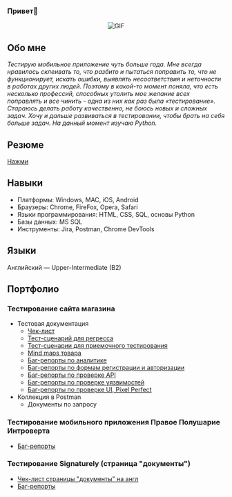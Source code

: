 ### Привет👋

<div align="center">

![GIF](https://media.giphy.com/media/JIX9t2j0ZTN9S/giphy.gif)
  
</div>

## Обо мне

_Тестирую мобильное  приложение чуть больше  года. Мне всегда нравилось склеивать то, что разбито и пытаться поправить то, что не функционирует, искать ошибки, выявлять несоответствия и неточности в работах других людей. Поэтому в какой-то момент поняла, что есть несколько профессий, способных утолить мое желание всех поправлять и все чинить - одна из них как раз была «тестирование».
Стараюсь делать работу качественно, не боюсь новых и сложных задач. Хочу и дальше развиваться в тестировании, чтобы брать на себя больше задач. На данный момент изучаю Python._

## Резюме

[Нажми](https://docs.google.com/document/d/1LfbeIX0e0lnopzAtHSAX2DSMvmxBFlF1cAmdLZViK9s/edit)

## Навыки

- Платформы: Windows, MAC, iOS, Android
- Браузеры: Chrome, FireFox, Opera, Safari
- Языки программирования: HTML, CSS, SQL, основы Python
- Базы данных: MS SQL
- Инструменты: Jira, Postman, Chrome DevTools

## Языки
Английский — Upper-Intermediate (B2)


## Портфолио 
### Тестирование сайта магазина
- Тестовая документация
  -  [Чек-лист](https://docs.google.com/spreadsheets/d/1SY9fovp8xQfA2cLy_9Mnt6_DDtQ-_otOiOb3IX5fmw8/edit#gid=0)
  -  [Тест-сценарий для регресса](https://docs.google.com/spreadsheets/d/1Jgho-FfU52C0uGfb4Sh0ewInQGwQCWn0GeEKbdViq9o/edit#gid=0)
  -  [Тест-сценарии для приемочного тестирования](https://docs.google.com/spreadsheets/d/1kfIBDXRgB1oUkYasMJEhnEKmyg6tUwOztmhboYTkz-g/edit#gid=0)
  -  [Mind maps товара](https://app.diagrams.net/#G13REq9kNrcnYoyoRq-KJpSr3PZ9R9Ilsm)
  -  [Баг-репорты по аналитике](https://docs.google.com/spreadsheets/d/11ftvDdf6o1dZ3G43B4R-jrce1iGhrOfxgm2gPsv3M84/edit#gid=0)
  -  [Баг-репорты по формам регистрации и авторизации](https://docs.google.com/spreadsheets/d/1eaPBSUFFUn7GtRsvxTPbKjRP5KN0prZn5LzB35cCIV0/edit#gid=0)
  - [Баг-репорты по проверке API](https://docs.google.com/spreadsheets/d/1hRfvnSK8cZUPnPywJvQugNdF8o0uTTkblnIIqxmkyhc/edit#gid=0)
  - [Баг-репорты по проверке уязвимостей](https://docs.google.com/spreadsheets/d/1p1XDz1LVkvp-vDchPk8oVcn7p6aQD-U-rbePME2HHsc/edit#gid=0)
  - [Баг-репорты по проверке UI, Pixel Perfect](https://docs.google.com/spreadsheets/d/1-J_uAnT4UdcBWN3nQeHo4qm0VSmMVYKMhfVW3TavbQw/edit#gid=0)
- Коллекция в Postman 
  -  Документы по запросу

 ### Тестирование мобильного приложения Правое Полушарие Интроверта 
 - [Баг-репорты](https://docs.google.com/spreadsheets/d/1_tEjrFuK6dJ5_Fh0Qm4gRCLH0YC8E_WZKpCrDDaAhj4/edit#gid=0)

 ### Тестирование Signaturely (страница "документы")
 
 - [Чек-лист страницы "документы" на англ](https://docs.google.com/spreadsheets/d/119CnC_PlTKOhm7FiKowK0irwmnnkxufGaW0FK4hHcXY/edit#gid=0)
 - [Баг-репорты](https://docs.google.com/spreadsheets/d/1gl2jWpdV9a_7mrefCzSzzteeL-2AvT3fTTXSWGXBEoA/edit#gid=0)




